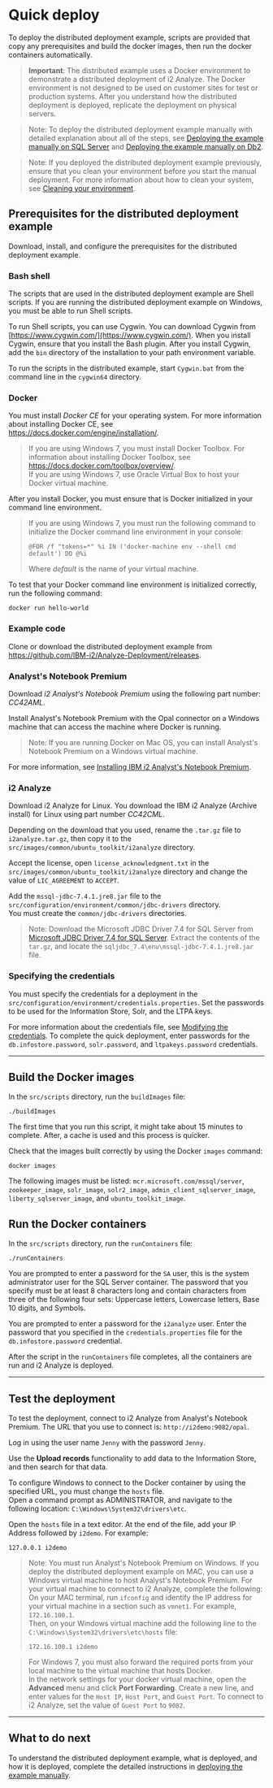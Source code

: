 # Quick deploy
To deploy the distributed deployment example, scripts are provided that copy any prerequisites and build the docker images, then run the docker containers automatically.
>**Important**: The distributed example uses a Docker environment to demonstrate a distributed deployment of i2 Analyze. The Docker environment is not designed to be used on customer sites for test or production systems. After you understand how the distributed deployment is deployed, replicate the deployment on physical servers.

>Note: To deploy the distributed deployment example manually with detailed explanation about all of the steps, see [Deploying the example manually on SQL Server](deploy_walk_through_sqlserver.md) and [Deploying the example manually on Db2](deploy_walk_through_db2.md).

>Note: If you deployed the distributed deployment example previously, ensure that you clean your environment before you start the manual deployment. For more information about how to clean your system, see [Cleaning your environment](deploy_clean_environment.md).

## Prerequisites for the distributed deployment example
Download, install, and configure the prerequisites for the distributed deployment example.

### Bash shell
The scripts that are used in the distributed deployment example are Shell scripts. If you are running the distributed deployment example on Windows, you must be able to run Shell scripts.

To run Shell scripts, you can use Cygwin. You can download Cygwin from [https://www.cygwin.com/](https://www.cygwin.com/). When you install Cygwin, ensure that you install the Bash plugin. After you install Cygwin, add the `bin` directory of the installation to your path environment variable.

To run the scripts in the distributed example, start `Cygwin.bat` from the command line in the `cygwin64` directory.

### Docker
You must install *Docker CE* for your operating system. For more information about installing Docker CE, see <https://docs.docker.com/engine/installation/>.

>If you are using Windows 7, you must install Docker Toolbox. For information about installing Docker Toolbox, see <https://docs.docker.com/toolbox/overview/>.  
If you are using Windows 7, use Oracle Virtual Box to host your Docker virtual machine.

After you install Docker, you must ensure that is Docker initialized in your command line environment.

>If you are using Windows 7, you must run the following command to initialize the Docker command line environment in your console:   
> ```
> @FOR /f "tokens=*" %i IN ('docker-machine env --shell cmd default') DO @%i
> ```
> Where *default* is the name of your virtual machine.


 To test that your Docker command line environment is initialized correctly, run the following command:  
 ```
 docker run hello-world
 ```

### Example code
Clone or download the distributed deployment example from <https://github.com/IBM-i2/Analyze-Deployment/releases>.

### Analyst's Notebook Premium
Download *i2 Analyst's Notebook Premium* using the following part number: *CC42AML*.

Install Analyst's Notebook Premium with the Opal connector on a Windows machine that can access the machine where Docker is running.

>Note: If you are running Docker on Mac OS, you can install Analyst's Notebook Premium on a Windows virtual machine.

For more information, see [Installing IBM i2 Analyst's Notebook Premium](https://www.ibm.com/support/knowledgecenter/SSXVXZ/com.ibm.i2.deploy.example.doc/installing_anbp.html).

### i2 Analyze
Download i2 Analyze for Linux. You download the IBM i2 Analyze (Archive install) for Linux using part number *CC42CML*.

Depending on the download that you used, rename the `.tar.gz` file to `i2analyze.tar.gz`, then copy it to the `src/images/common/ubuntu_toolkit/i2analyze` directory.

Accept the license, open `license_acknowledgment.txt` in the `src/images/common/ubuntu_toolkit/i2analyze` directory and change the value of `LIC_AGREEMENT` to `ACCEPT`.

Add the `mssql-jdbc-7.4.1.jre8.jar` file to the `src/configuration/environment/common/jdbc-drivers` directory.  
You must create the `common/jdbc-drivers` directories.
>Note: Download the Microsoft JDBC Driver 7.4 for SQL Server from [Microsoft JDBC Driver 7.4 for SQL Server](https://www.microsoft.com/en-us/download/details.aspx?id=58505). Extract the contents of the `tar.gz`, and locate the `sqljdbc_7.4\enu\mssql-jdbc-7.4.1.jre8.jar` file.

### Specifying the credentials
You must specify the credentials for a deployment in the `src/configuration/environment/credentials.properties`. Set the passwords to be used for the Information Store, Solr, and the LTPA keys.

For more information about the credentials file, see [Modifying the credentials](https://www.ibm.com/support/knowledgecenter/SSXVXZ/com.ibm.i2.eia.go.live.doc/t_specifying_credentials.html).
To complete the quick deployment, enter passwords for the `db.infostore.password`, `solr.password`, and `ltpakeys.password` credentials.

---
## Build the Docker images
In the `src/scripts` directory, run the `buildImages` file:
```
./buildImages
```

The first time that you run this script, it might take about 15 minutes to complete. After, a cache is used and this process is quicker.

Check that the images built correctly by using the Docker `images` command:
```
docker images
```
The following images must be listed: `mcr.microsoft.com/mssql/server`, `zookeeper_image`,  `solr_image`, `solr2_image`, `admin_client_sqlserver_image`, `liberty_sqlserver_image`, and `ubuntu_toolkit_image`.

## Run the Docker containers
In the `src/scripts` directory, run the `runContainers` file:
```
./runContainers
```
You are prompted to enter a password for the `SA` user, this is the system administrator user for the SQL Server container. The password that you specify must be at least 8 characters long and contain characters from three of the following four sets: Uppercase letters, Lowercase letters, Base 10 digits, and Symbols.

You are prompted to enter a password for the `i2analyze` user. Enter the password that you specified in the `credentials.properties` file for the `db.infostore.password` credential.

After the script in the `runContainers` file completes, all the containers are run and i2 Analyze is deployed.

---

## Test the deployment
To test the deployment, connect to i2 Analyze from Analyst's Notebook Premium. The URL that you use to connect is: `http://i2demo:9082/opal`.

Log in using the user name `Jenny` with the password `Jenny`.

Use the **Upload records** functionality to add data to the Information Store, and then search for that data.

To configure Windows to connect to the Docker container by using the specified URL, you must change the `hosts` file.  
Open a command prompt as ADMINISTRATOR, and navigate to the following location:
`C:\Windows\System32\drivers\etc`.

Open the `hosts` file in a text editor. At the end of the file, add your IP Address followed by `i2demo`. For example:
```
127.0.0.1 i2demo
```

>Note: You must run Analyst's Notebook Premium on Windows. If you deploy the distributed deployment example on MAC, you can use a Windows virtual machine to host Analyst's Notebook Premium. For your virtual machine to connect to i2 Analyze, complete the following:  
>On your MAC terminal, run `ifconfig` and identify the IP address for your virtual machine in a section such as `vmnet1`. For example, `172.16.100.1`.  
>Then, on your Windows virtual machine add the following line to the `C:\Windows\System32\drivers\etc\hosts` file:
>```
>172.16.100.1 i2demo
>```


>For Windows 7, you must also forward the required ports from your local machine to the virtual machine that hosts Docker.  
>In the network settings for your docker virtual machine, open the **Advanced** menu and click **Port Forwarding**. Create a new line, and enter values for the `Host IP`, `Host Port`, and `Guest Port`. To connect to i2 Analyze, set the value of `Guest Port` to `9082`.

---
## What to do next
To understand the distributed deployment example, what is deployed, and how it is deployed, complete the detailed instructions in [deploying the example manually](deploy_walk_through_sqlserver.md).
